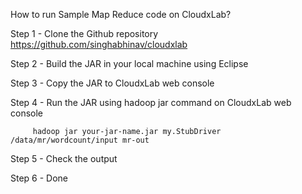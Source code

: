 How to run Sample Map Reduce code on CloudxLab?

Step 1 - Clone the Github repository https://github.com/singhabhinav/cloudxlab

Step 2 - Build the JAR in your local machine using Eclipse

Step 3 - Copy the JAR to CloudxLab web console

Step 4 - Run the JAR using hadoop jar command on CloudxLab web console

         hadoop jar your-jar-name.jar my.StubDriver /data/mr/wordcount/input mr-out

Step 5 - Check the output

Step 6 - Done
